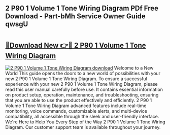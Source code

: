 ## 2 P90 1 Volume 1 Tone Wiring Diagram PDf Free Download - Part-bMh Service Owner Guide qwsgU

# <h2><a href="http://dfqn39.blite.top/?on=2+P90+1+Volume+1+Tone+Wiring+Diagram">🔗Download New 👉🔴 2 P90 1 Volume 1 Tone Wiring Diagram</a></h2>

[![2 P90 1 Volume 1 Tone Wiring Diagram download](https://i.imgur.com/lujVjoI.png)](http://dfqn39.blite.top/?on=2+P90+1+Volume+1+Tone+Wiring+Diagram)
Welcome to a New World This guide opens the doors to a new world of possibilities with your new 2 P90 1 Volume 1 Tone Wiring Diagram. To ensure a successful experience with your new 2 P90 1 Volume 1 Tone Wiring Diagram, please read this user manual carefully before use. It contains essential information on product setup, operation, maintenance, and troubleshooting, ensuring that you are able to use the product effectively and efficiently. 2 P90 1 Volume 1 Tone Wiring Diagram advanced features include real-time monitoring, voice commands, customizable alerts, and multi-device compatibility, all accessible through the sleek and user-friendly interface. We're Here to Help You Every Step of the Way 2 P90 1 Volume 1 Tone Wiring Diagram. Our customer support team is available throughout your journey.
